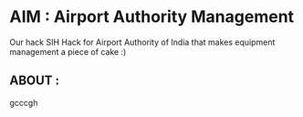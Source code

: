 # AIM : Airport Authority Management 
Our hack SIH Hack for Airport Authority of India that makes equipment management a piece of cake :)

## ABOUT :
gcccgh
